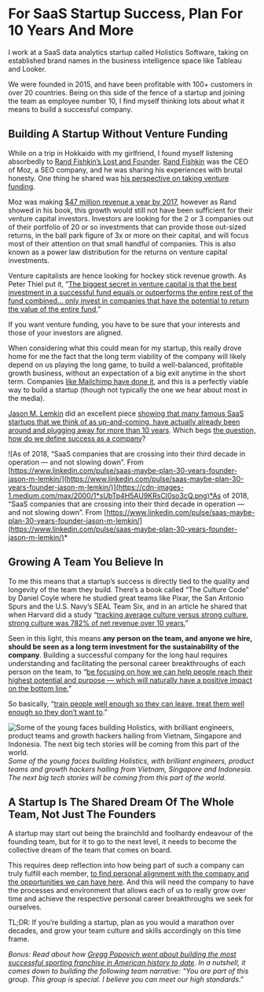 
# For SaaS Startup Success, Plan For 10 Years And More

I work at a SaaS data analytics startup called Holistics Software, taking on established brand names in the business intelligence space like Tableau and Looker.

We were founded in 2015, and have been profitable with 100+ customers in over 20 countries. Being on this side of the fence of a startup and joining the team as employee number 10, I find myself thinking lots about what it means to build a successful company.

## Building A Startup Without Venture Funding

While on a trip in Hokkaido with my girlfriend, I found myself listening absorbedly to [Rand Fishkin’s Lost and Founder](https://sparktoro.com/book). [Rand Fishkin](undefined) was the CEO of Moz, a SEO company, and he was sharing his experiences with brutal honesty. One thing he shared was [his perspective on taking venture funding](https://www.geekwire.com/2018/rand-fishkin-avoided-vc-made-investment-documents-public-new-startup-sparktoro/).

Moz was making [$47 million revenue a year by 2017](https://moz.com/blog/moz-year-in-review-2017), however as Rand showed in his book, this growth would still not have been sufficient for their venture capital investors. Investors are looking for the 2 or 3 companies out of their portfolio of 20 or so investments that can provide those out-sized returns, in the ball park figure of 3x or more on their capital, and will focus most of their attention on that small handful of companies. This is also known as a power law distribution for the returns on venture capital investments.

Venture capitalists are hence looking for hockey stick revenue growth. As Peter Thiel put it, “[The biggest secret in venture capital is that the best investment in a successful fund equals or outperforms the entire rest of the fund combined… only invest in companies that have the potential to return the value of the entire fund,](https://www.forbes.com/sites/ralphbenko/2014/10/13/peter-thiel-we-dont-live-in-a-normal-world-we-live-under-a-power-law/#5dadd8b67a7d)”

If you want venture funding, you have to be sure that your interests and those of your investors are aligned.

When considering what this could mean for my startup, this really drove home for me the fact that the long term viability of the company will likely depend on us playing the long game, to build a well-balanced, profitable growth business, without an expectation of a big exit anytime in the short term. Companies [like Mailchimp have done it](https://www.nytimes.com/2016/10/06/technology/mailchimp-and-the-un-silicon-valley-way-to-make-it-as-a-start-up.html), and this is a perfectly viable way to build a startup (though not typically the one we hear about most in the media).

[Jason M. Lemkin](undefined) did an excellent piece [showing that many famous SaaS startups that we think of as up-and-coming, have actually already been around and plugging away for more than 10 years](https://www.linkedin.com/pulse/saas-maybe-plan-30-years-founder-jason-m-lemkin/). Which begs [the question, how do we define success as a company](https://medium.com/swlh/what-defines-a-successful-startup-4abe5d507273)?

![As of 2018, “SaaS companies that are crossing into their third decade in operation — and not slowing down”. From [https://www.linkedin.com/pulse/saas-maybe-plan-30-years-founder-jason-m-lemkin/](https://www.linkedin.com/pulse/saas-maybe-plan-30-years-founder-jason-m-lemkin/)](https://cdn-images-1.medium.com/max/2000/1*sUbTp4H5AU9KRsCI0so3cQ.png)*As of 2018, “SaaS companies that are crossing into their third decade in operation — and not slowing down”. From [https://www.linkedin.com/pulse/saas-maybe-plan-30-years-founder-jason-m-lemkin/](https://www.linkedin.com/pulse/saas-maybe-plan-30-years-founder-jason-m-lemkin/)*

## Growing A Team You Believe In

To me this means that a startup’s success is directly tied to the quality and longevity of the team they build. There’s a book called “The Culture Code” by Daniel Coyle where he studied great teams like Pixar, the San Antonio Spurs and the U.S. Navy’s SEAL Team Six, and in an article he shared that when Harvard did a study “[tracking average culture versus strong culture, strong culture was 782% of net revenue over 10 years.](https://knowledge.wharton.upenn.edu/article/secrets-successful-groups/)”

Seen in this light, this means **any person on the team, and anyone we hire, should be seen as a long term investment for the sustainability of the company**. Building a successful company for the long haul requires understanding and facilitating the personal career breakthroughs of each person on the team, to “[be focusing on how we can help people reach their highest potential and purpose — which will naturally have a positive impact on the bottom line.](https://www.virgin.com/richard-branson/how-human-your-company)”

So basically, “[train people well enough so they can leave, treat them well enough so they don’t want to](https://www.virgin.com/richard-branson/look-after-your-staff).”

![Some of the young faces building Holistics, with brilliant engineers, product teams and growth hackers hailing from Vietnam, Singapore and Indonesia. The next big tech stories will be coming from this part of the world.](https://cdn-images-1.medium.com/max/2000/1*7d_7dP4BnPA6tSWCOC5jdw.png)*Some of the young faces building Holistics, with brilliant engineers, product teams and growth hackers hailing from Vietnam, Singapore and Indonesia. The next big tech stories will be coming from this part of the world.*

## A Startup Is The Shared Dream Of The Whole Team, Not Just The Founders

A startup may start out being the brainchild and foolhardy endeavour of the founding team, but for it to go to the next level, it needs to become the collective dream of the team that comes on board.

This requires deep reflection into how being part of such a company can truly fulfill each member, [to find personal alignment with the company and the opportunities we can have here](https://www.forbes.com/sites/chrismyers/2018/02/23/how-to-find-your-ikigai-and-transform-your-outlook-on-life-and-business/#119123752ed4). And this will need the company to have the processes and environment that allows each of us to really grow over time and achieve the respective personal career breakthroughs we seek for ourselves.

TL;DR: If you’re building a startup, plan as you would a marathon over decades, and grow your team culture and skills accordingly on this time frame.

*Bonus: Read about how [Gregg Popovich went about building the most successful sporting franchise in American history to date](http://time.com/5125421/gregg-popovich-san-antonio-spurs-success/). In a nutshell, it comes down to building the following team narrative: “You are part of this group. This group is special. I believe you can meet our high standards*.”

